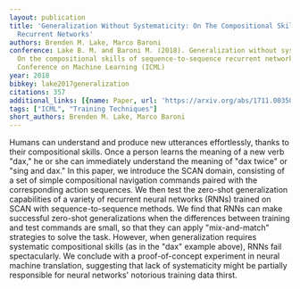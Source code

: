 ```yaml
---
layout: publication
title: 'Generalization Without Systematicity: On The Compositional Skills Of Sequence-to-sequence
  Recurrent Networks'
authors: Brenden M. Lake, Marco Baroni
conference: Lake B. M. and Baroni M. (2018). Generalization without systematicity
  On the compositional skills of sequence-to-sequence recurrent networks. International
  Conference on Machine Learning (ICML)
year: 2018
bibkey: lake2017generalization
citations: 357
additional_links: [{name: Paper, url: 'https://arxiv.org/abs/1711.00350'}]
tags: ["ICML", "Training Techniques"]
short_authors: Brenden M. Lake, Marco Baroni
---
```

Humans can understand and produce new utterances effortlessly, thanks to
their compositional skills. Once a person learns the meaning of a new verb
"dax," he or she can immediately understand the meaning of "dax twice" or "sing
and dax." In this paper, we introduce the SCAN domain, consisting of a set of
simple compositional navigation commands paired with the corresponding action
sequences. We then test the zero-shot generalization capabilities of a variety
of recurrent neural networks (RNNs) trained on SCAN with sequence-to-sequence
methods. We find that RNNs can make successful zero-shot generalizations when
the differences between training and test commands are small, so that they can
apply "mix-and-match" strategies to solve the task. However, when
generalization requires systematic compositional skills (as in the "dax"
example above), RNNs fail spectacularly. We conclude with a proof-of-concept
experiment in neural machine translation, suggesting that lack of systematicity
might be partially responsible for neural networks' notorious training data
thirst.